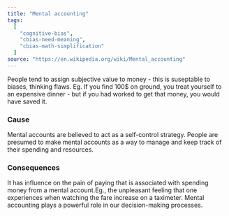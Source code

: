 ```yaml
---
title: "Mental accounting"
tags:
  [
    "cognitive-bias",
    "cbias-need-meaning",
    "cbias-math-simplification"
  ]
source: "https://en.wikipedia.org/wiki/Mental_accounting"
---
```


People tend to assign subjective value to money - this is suseptable to biases, thinking flaws. Eg. If you find 100$ on ground, you treat yourself to an expensive dinner - but if you had worked to get that money, you would have saved it.

### Cause

Mental accounts are believed to act as a self-control strategy. People are presumed to make mental accounts as a way to manage and keep track of their spending and resources.

### Consequences

It has influence on the pain of paying that is associated with spending money from a mental account.Eg., the unpleasant feeling that one experiences when watching the fare increase on a taximeter.
Mental accounting plays a powerful role in our decision-making processes.
